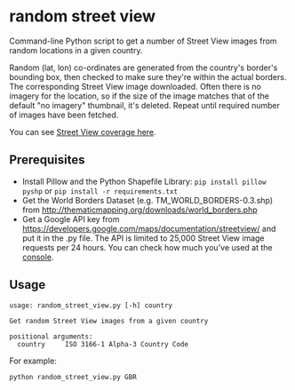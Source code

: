 random street view
========

Command-line Python script to get a number of Street View images from random locations in a given country.

Random (lat, lon) co-ordinates are generated from the country's border's bounding box, then checked to make sure they're within the actual borders. The corresponding Street View image downloaded. Often there is no imagery for the location, so if the size of the image matches that of the default "no imagery" thumbnail, it's deleted. Repeat until required number of images have been fetched.

You can see <a href="http://support.google.com/maps/bin/answer.py?hl=en&answer=68384">Street View coverage here</a>.

Prerequisites
-------------

 * Install Pillow and the Python Shapefile Library: `pip install pillow pyshp` or `pip install -r requirements.txt`
 * Get the World Borders Dataset (e.g. TM_WORLD_BORDERS-0.3.shp) from http://thematicmapping.org/downloads/world_borders.php
 * Get a Google API key from https://developers.google.com/maps/documentation/streetview/ and put it in the .py file. The API is limited to 25,000 Street View image requests per 24 hours. You can check how much you've used at the <a href="https://code.google.com/apis/console/">console</a>.

Usage
-----

    usage: random_street_view.py [-h] country

    Get random Street View images from a given country

    positional arguments:
      country     ISO 3166-1 Alpha-3 Country Code

For example:

    python random_street_view.py GBR
